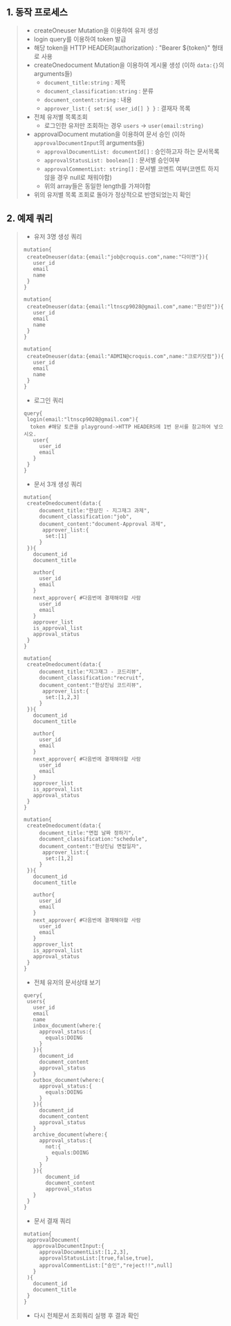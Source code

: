 ## 1. 동작 프로세스
> * createOneuser Mutation을 이용하여 유저 생성
> * login query를 이용하여 token 발급
> * 해당 token을 HTTP HEADER(authorization) : "Bearer ${token}" 형태로 사용
> * createOnedocument Mutation을 이용하여 게시물 생성 (이하 ```data:{}```의 arguments들)
>   * ```document_title:string``` : 제목
>   * ```document_classification:string``` : 분류
>   * ```document_content:string``` : 내용
>   * ```approver_list:{ set:${ user_id[] } }``` : 결재자 목록
> * 전체 유저별 목록조회
>   * 로그인한 유저만 조회하는 경우 ```users``` -> ```user(email:string)```
> * approvalDocument mutation을 이용하여 문서 승인 (이하 ```approvalDocumentInput```의 arguments들)
>   * ```approvalDocumentList: documentId[]``` : 승인하고자 하는 문서목록
>   * ```approvalStatusList: boolean[]``` : 문서별 승인여부
>   * ```approvalCommentList: string[]``` : 문서별 코멘트 여부(코멘트 하지 않을 경우 null로 채워야함)
>   * 위의 array들은 동일한 length를 가져야함
> * 위의 유저별 목록 조회로 돌아가 정상적으로 반영되었는지 확인

## 2. 예제 쿼리
> * 유저 3명 생성 쿼리
> ```
> mutation{
>  createOneuser(data:{email:"job@croquis.com",name:"다이앤"}){
>    user_id
>    email
>    name
>  }
>}
>```
> ```
> mutation{
>  createOneuser(data:{email:"ltnscp9028@gmail.com",name:"한상진"}){
>    user_id
>    email
>    name
>  }
>}
>```
> ```
> mutation{
>  createOneuser(data:{email:"ADMIN@croquis.com",name:"크로키닷컴"}){
>    user_id
>    email
>    name
>  }
>}
>```
>* 로그인 쿼리
>```
> query{
>  login(email:"ltnscp9028@gmail.com"){
>   token #해당 토큰을 playground->HTTP HEADERS에 1번 문서를 참고하여 넣으시오.
>    user{
>      user_id
>      email  
>    }
>  }
>}
>```
>* 문서 3개 생성 쿼리
>```
>mutation{
>  createOnedocument(data:{
>      document_title:"한상진 - 지그재그 과제",
>      document_classification:"job",
>      document_content:"document-Approval 과제",
>    	approver_list:{
>        set:[1]
>      }
>  }){
>    document_id
>    document_title
>    
>    author{
>      user_id
>      email
>    }
>    next_approver{ #다음번에 결재해야할 사람
>      user_id
>      email
>    }
>    approver_list
>    is_approval_list
>    approval_status
>  }
>}
>```
>```
>mutation{
>  createOnedocument(data:{
>      document_title:"지그재그 - 코드리뷰",
>      document_classification:"recruit",
>      document_content:"한상진님 코드리뷰",
>    	approver_list:{
>        set:[1,2,3]
>      }
>  }){
>    document_id
>    document_title
>    
>    author{
>      user_id
>      email
>    }
>    next_approver{ #다음번에 결재해야할 사람
>      user_id
>      email
>    }
>    approver_list
>    is_approval_list
>    approval_status
>  }
>}
>```
>```
>mutation{
>  createOnedocument(data:{
>      document_title:"면접 날짜 정하기",
>      document_classification:"schedule",
>      document_content:"한상진님 면접일자",
>    	approver_list:{
>        set:[1,2]
>      }
>  }){
>    document_id
>    document_title
>    
>    author{
>      user_id
>      email
>    }
>    next_approver{ #다음번에 결재해야할 사람
>      user_id
>      email
>    }
>    approver_list
>    is_approval_list
>    approval_status
>  }
>}
>```
>* 전체 유저의 문서상태 보기
>```
>query{
>  users{
>    user_id
>    email
>    name
>    inbox_document(where:{
>      approval_status:{
>        equals:DOING
>      }
>    }){
>      document_id
>      document_content
>      approval_status
>    }
>    outbox_document(where:{
>      approval_status:{
>        equals:DOING
>      }
>    }){
>      document_id
>      document_content
>      approval_status
>    }
>    archive_document(where:{
>      approval_status:{
>        not:{
>          equals:DOING
>        }
>      }
>    }){
>        document_id
>        document_content
>        approval_status
>    }
>  }
> } 
> ```
>* 문서 결재 쿼리
> ```
>mutation{
>  approvalDocument(
>    approvalDocumentInput:{
>      approvalDocumentList:[1,2,3],
>      approvalStatusList:[true,false,true],
>      approvalCommentList:["승인","reject!!",null]
>    }
>  ){
>    document_id
>    document_title
>  }
>}
>```
>* 다시 전체문서 조회쿼리 실행 후 결과 확인